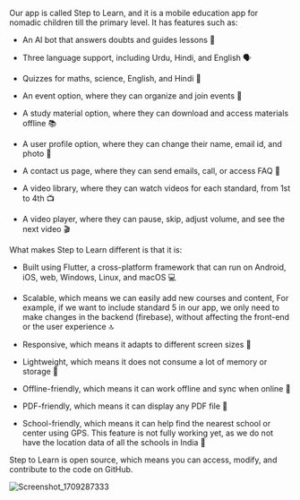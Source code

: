 Our app is called Step to Learn, and it is a mobile education app for nomadic children till the primary level. It has features such as:

- An AI bot that answers doubts and guides lessons 🤖

- Three language support, including Urdu, Hindi, and English 🗣️

- Quizzes for maths, science, English, and Hindi 📝

- An event option, where they can organize and join events 🎉

- A study material option, where they can download and access materials offline 📚

- A user profile option, where they can change their name, email id, and photo 📸

- A contact us page, where they can send emails, call, or access FAQ 💬

- A video library, where they can watch videos for each standard, from 1st to 4th 📺

- A video player, where they can pause, skip, adjust volume, and see the next video 🎬


What makes Step to Learn different is that it is:


- Built using Flutter, a cross-platform framework that can run on Android, iOS, web, Windows, Linux, and macOS 💻

- Scalable, which means we can easily add new courses and content, For example, if we want to include standard 5 in our app, we only need to make changes in the backend (firebase), without affecting the front-end or the user experience 🔝

- Responsive, which means it adapts to different screen sizes 📱

- Lightweight, which means it does not consume a lot of memory or storage 🚀

- Offline-friendly, which means it can work offline and sync when online 📶

- PDF-friendly, which means it can display any PDF file 📄

- School-friendly, which means it can help find the nearest school or center using GPS. This feature is not fully working yet, as we do not have the location data of all the schools in India 📍

Step to Learn is open source, which means you can access, modify, and contribute to the code on GitHub.

![Screenshot_1709287333](https://github.com/NAME-NikhilPatil/Step-to-learn-Educational-App/assets/74563500/630dc11f-5c0e-4ba3-88df-b7f9b2c73b36)

